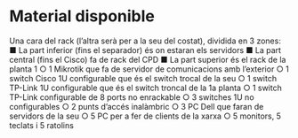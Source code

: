 # Material disponible
Una cara del rack (l’altra serà per a la seu del costat), dividida en 3 zones:
■ La part inferior (fins el separador) és on estaran els servidors
■ La part central (fins el Cisco) fa de rack del CPD
■ La part superior és el rack de la planta 1
○ 1 Mikrotik que fa de servidor de comunicacions amb l’exterior
○ 1 switch Cisco 1U configurable que és el switch trocal de la seu
○ 1 switch TP-Link 1U configurable que és el switch troncal de la 1a planta
○ 1 switch TP-Link configurable de 8 ports no enrackable
○ 3 switches 1U no configurables
○ 2 punts d’accés inalàmbric
○ 3 PC Dell que faran de servidors de la seu
○ 5 PC per a fer de clients de la xarxa
○ 5 monitors, 5 teclats i 5 ratolins
